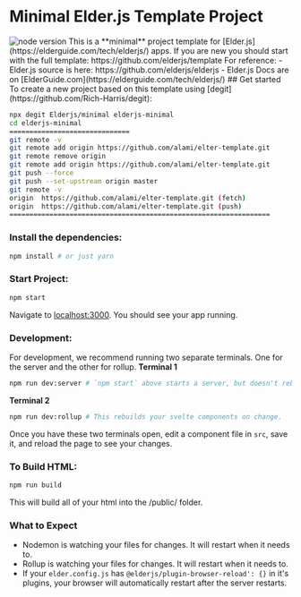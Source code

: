 # Minimal Elder.js Template Project

<img src="https://img.shields.io/badge/dynamic/json?color=brightgreen&label=Node&query=engines.node&url=https%3A%2F%2Fraw.githubusercontent.com%2Felderjs%2Ftemplate%2Fmaster%2Fpackage.json" alt="node version" />
This is a **minimal** project template for [Elder.js](https://elderguide.com/tech/elderjs/) apps.
If you are new you should start with the full template: https://github.com/elderjs/template
For reference:
- Elder.js source is here: https://github.com/elderjs/elderjs
- Elder.js Docs are on [ElderGuide.com](https://elderguide.com/tech/elderjs/)
## Get started
To create a new project based on this template using [degit](https://github.com/Rich-Harris/degit):

```bash
npx degit Elderjs/minimal elderjs-minimal
cd elderjs-minimal
==============================
git remote -v
git remote add origin https://github.com/alami/elter-template.git
git remote remove origin
git remote add origin https://github.com/alami/elter-template.git
git push --force
git push --set-upstream origin master
git remote -v
origin  https://github.com/alami/elter-template.git (fetch)
origin  https://github.com/alami/elter-template.git (push)
=================================================================
```

### Install the dependencies:

```bash
npm install # or just yarn
```

### Start Project:

```bash
npm start
```

Navigate to [localhost:3000](http://localhost:3000). You should see your app running.

### Development:

For development, we recommend running two separate terminals. One for the server and the other for rollup.
**Terminal 1**

```bash
npm run dev:server # `npm start` above starts a server, but doesn't rebuild your Svelte components on change.
```

**Terminal 2**

```bash
npm run dev:rollup # This rebuilds your svelte components on change.
```

Once you have these two terminals open, edit a component file in `src`, save it, and reload the page to see your changes.

### To Build HTML:

```bash
npm run build
```

This will build all of your html into the /public/ folder.

### What to Expect

- Nodemon is watching your files for changes. It will restart when it needs to.
- Rollup is watching your files for changes. It will restart when it needs to.
- If your `elder.config.js` has `@elderjs/plugin-browser-reload': {}` in it's plugins, your browser will automatically restart after the server restarts.
